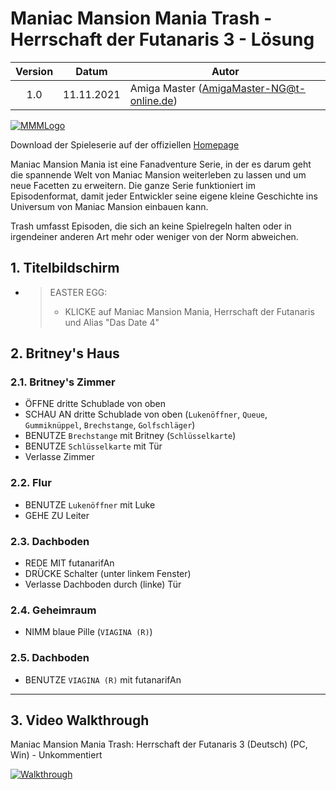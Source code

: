 # Maniac Mansion Mania Trash - Herrschaft der Futanaris 3 - Lösung

| Version | Datum      | Autor                                     |
|:-------:|------------|-------------------------------------------|
|   1.0   | 11.11.2021 | Amiga Master (AmigaMaster-NG@t-online.de) |

[![MMMLogo](https://www.maniac-mansion-mania.com/banner/banner.png)](https://www.maniac-mansion-mania.com)

Download der Spieleserie auf der offiziellen [Homepage](https://www.maniac-mansion-mania.com)

Maniac Mansion Mania ist eine Fanadventure Serie, in der es darum geht die spannende Welt von Maniac Mansion weiterleben zu lassen und um neue Facetten zu erweitern. Die ganze Serie funktioniert im Episodenformat, damit jeder Entwickler seine eigene kleine Geschichte ins Universum von Maniac Mansion einbauen kann.

Trash umfasst Episoden, die sich an keine Spielregeln halten oder in irgendeiner anderen Art mehr oder weniger von der Norm abweichen.

## 1. Titelbildschirm

- >EASTER EGG:
  >- KLICKE auf Maniac Mansion Mania, Herrschaft der Futanaris und Alias "Das Date 4"

## 2. Britney's Haus

### 2.1. Britney's Zimmer

- ÖFFNE dritte Schublade von oben
- SCHAU AN dritte Schublade von oben (`Lukenöffner`, `Queue`, `Gummiknüppel`, `Brechstange`, `Golfschläger`)
- BENUTZE `Brechstange` mit Britney (`Schlüsselkarte`)
- BENUTZE `Schlüsselkarte` mit Tür
- Verlasse Zimmer

### 2.2. Flur

- BENUTZE `Lukenöffner` mit Luke
- GEHE ZU Leiter

### 2.3. Dachboden

- REDE MIT futanarifAn
- DRÜCKE Schalter (unter linkem Fenster)
- Verlasse Dachboden durch (linke) Tür

### 2.4. Geheimraum

- NIMM blaue Pille (`VIAGINA (R)`)

### 2.5. Dachboden

- BENUTZE `VIAGINA (R)` mit futanarifAn

--------------------------------------------------------------------------------

## 3. Video Walkthrough

Maniac Mansion Mania Trash: Herrschaft der Futanaris 3 (Deutsch) (PC, Win) - Unkommentiert

[![Walkthrough](https://img.youtube.com/vi/_dSG5f9SGZQ/0.jpg)](https://www.youtube.com/watch?v=_dSG5f9SGZQ)
